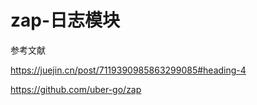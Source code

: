 # zap-日志模块



参考文献

https://juejin.cn/post/7119390985863299085#heading-4

https://github.com/uber-go/zap





